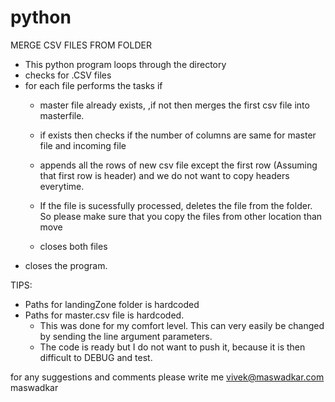 # python

MERGE CSV FILES FROM FOLDER

- This python program loops through the directory
- checks for .CSV files
- for each file performs the tasks if
    - master file already exists, ,if not then merges the first csv file into masterfile.
    - if exists then checks if the number of columns are same for master file and incoming file
    - appends all the rows of new csv file except the first row (Assuming that first row is header) and we do not want to copy headers everytime.

    - If the file is sucessfully processed, deletes the file from the folder. So please make sure that you copy the files from other location than move
    - closes both files
- closes the program.


TIPS:
- Paths for landingZone folder is hardcoded
- Paths for master.csv file is hardcoded.
    - This was done for my comfort level. This can very easily be changed by sending the line argument parameters.
    - The code is ready but I do not want to push it, because it is then difficult to DEBUG and test.

for any suggestions and comments please write me
vivek@maswadkar.com
maswadkar
